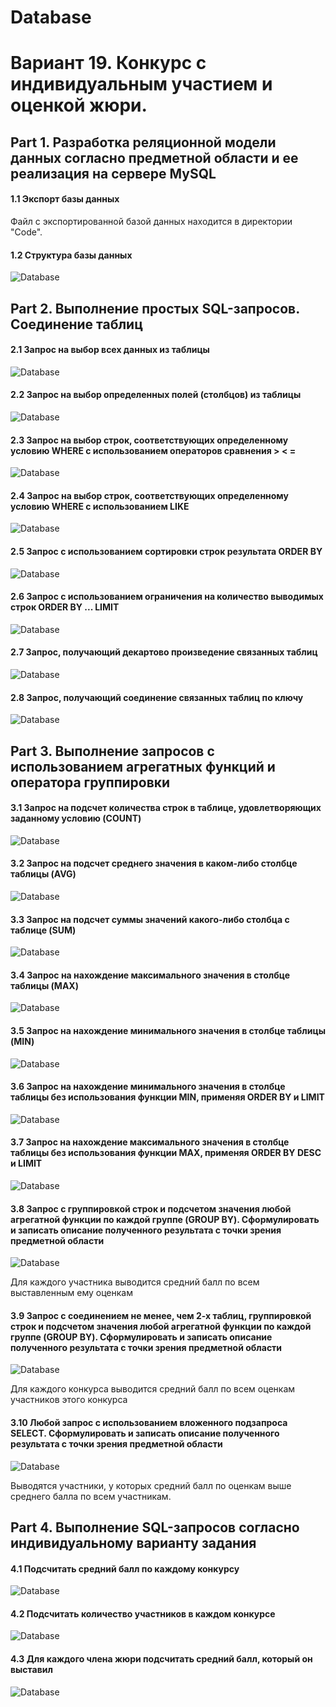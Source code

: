 # Database

# Вариант 19. Конкурс с индивидуальным участием и оценкой жюри.

## Part 1. Разработка реляционной модели данных согласно предметной области и ее реализация на сервере MySQL

#### 1.1 Экспорт базы данных

Файл с экспортированной базой данных находится в директории "Code".

#### 1.2 Структура базы данных

![Database](Screenshots/database_structure.png)

## Part 2. Выполнение простых SQL-запросов. Соединение таблиц

#### 2.1 Запрос на выбор всех данных из таблицы

![Database](Screenshots/2-1.png)

#### 2.2 Запрос на выбор определенных полей (столбцов) из таблицы

![Database](Screenshots/2-2.png)

#### 2.3 Запрос на выбор строк, соответствующих определенному условию WHERE с использованием операторов сравнения > < =

![Database](Screenshots/2-3.png)

#### 2.4 Запрос на выбор строк, соответствующих определенному условию WHERE с использованием LIKE

![Database](Screenshots/2-4.png)

#### 2.5 Запрос с использованием сортировки строк результата ORDER BY

![Database](Screenshots/2-5.png)

#### 2.6 Запрос с использованием ограничения на количество выводимых строк ORDER BY ... LIMIT

![Database](Screenshots/2-6.png)

#### 2.7 Запрос, получающий декартово произведение связанных таблиц

![Database](Screenshots/2-7.png)

#### 2.8 Запрос, получающий соединение связанных таблиц по ключу

![Database](Screenshots/2-8.png)

## Part 3. Выполнение запросов с использованием агрегатных функций и оператора группировки

#### 3.1 Запрос на подсчет количества строк в таблице, удовлетворяющих заданному условию (COUNT)

![Database](Screenshots/3-1.png)

#### 3.2 Запрос на подсчет среднего значения в каком-либо столбце таблицы (AVG)

![Database](Screenshots/3-2.png)

#### 3.3 Запрос на подсчет суммы значений какого-либо столбца с таблице (SUM)

![Database](Screenshots/3-3.png)

#### 3.4 Запрос на нахождение максимального значения в столбце таблицы (MAX)

![Database](Screenshots/3-4.png)

#### 3.5 Запрос на нахождение минимального значения в столбце таблицы (MIN)

![Database](Screenshots/3-5.png)

#### 3.6 Запрос на нахождение минимального значения в столбце таблицы без использования функции MIN, применяя ORDER BY и LIMIT

![Database](Screenshots/3-6.png)

#### 3.7 Запрос на нахождение максимального значения в столбце таблицы без использования функции MAX, применяя ORDER BY DESC и LIMIT

![Database](Screenshots/3-7.png)


#### 3.8 Запрос с группировкой строк и подсчетом значения любой агрегатной функции по каждой группе (GROUP BY). Сформулировать и записать описание полученного результата с точки зрения предметной области

![Database](Screenshots/3-8.png)

Для каждого участника выводится средний балл по всем выставленным ему оценкам

#### 3.9 Запрос с соединением не менее, чем 2-х таблиц, группировкой строк и подсчетом значения любой агрегатной функции по каждой группе (GROUP BY). Сформулировать и записать описание полученного результата с точки зрения предметной области

![Database](Screenshots/3-9.png)

Для каждого конкурса выводится средний балл по всем оценкам участников этого конкурса

#### 3.10 Любой запрос с использованием вложенного подзапроса SELECT. Сформулировать и записать описание полученного результата с точки зрения предметной области

![Database](Screenshots/3-10.png)

Выводятся участники, у которых средний балл по оценкам выше среднего балла по всем участникам.

## Part 4. Выполнение SQL-запросов согласно индивидуальному варианту задания

#### 4.1 Подсчитать средний балл по каждому конкурсу

![Database](Screenshots/4-1.png)

#### 4.2 Подсчитать количество участников в каждом конкурсе

![Database](Screenshots/4-2.png)

#### 4.3 Для каждого члена жюри подсчитать средний балл, который он выставил

![Database](Screenshots/4-3.png)
